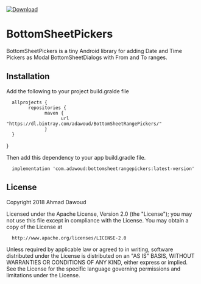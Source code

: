 [ ![Download](https://api.bintray.com/packages/adawoud/BottomSheetRangePickers/com.adawoud.bottomsheetrangepickers/images/download.svg) ](https://bintray.com/adawoud/BottomSheetRangePickers/com.adawoud.bottomsheetrangepickers/_latestVersion)


# BottomSheetPickers

BottomSheetPickers is a tiny Android library for adding Date and Time Pickers as Modal BottomSheetDialogs with From and To ranges.

## Installation

Add the following to your project build.gralde file
      
      allprojects {
            repositories {
                  maven {
                        url "https://dl.bintray.com/adawoud/BottomSheetRangePickers/"
                  }
      }
}

Then add this dependency to your app build.gradle file.

      implementation 'com.adawoud:bottomsheetrangepickers:latest-version'

## License

Copyright 2018 Ahmad Dawoud

   Licensed under the Apache License, Version 2.0 (the "License");
   you may not use this file except in compliance with the License.
   You may obtain a copy of the License at
         
      http://www.apache.org/licenses/LICENSE-2.0

   Unless required by applicable law or agreed to in writing, software
   distributed under the License is distributed on an "AS IS" BASIS,
   WITHOUT WARRANTIES OR CONDITIONS OF ANY KIND, either express or implied.
   See the License for the specific language governing permissions and
   limitations under the License.
